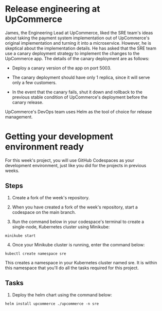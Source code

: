 # Release engineering at UpCommerce

James, the Engineering Lead at UpCommerce, liked the SRE team's ideas about taking the payment system implementation out of UpCommerce's original implementation and turning it into a microservice. However, he is skeptical about the implementation details.  He has asked that the SRE team use a canary deployment strategy to implement the changes to the UpCommerce app. The details of the canary deployment are as follows:

- Deploy a canary version of the app on port 5003. 

- The canary deployment should have only 1 replica, since it will serve only a few customers.

- In the event that the canary fails, shut it down and rollback to the previous stable condition of UpCommerce's deployment before the canary release.

UpCommerce's DevOps team uses Helm as the tool of choice for release management. 

# Getting your development environment ready

For this week's project, you will use GitHub Codespaces as your development environment, just like you did for the projects in previous weeks.

## Steps

1. Create a fork of the week's repository.

2. When you have created a fork of the week's repository, start a codespace on the main branch.

3. Run the command below in your codespace's terminal to create a single-node, Kubernetes cluster using Minikube: 
```
minikube start
```

4. Once your Minikube cluster is running, enter the command below:
```
kubectl create namespace sre
```

This creates a namespace in your Kubernetes cluster named sre. It is within this namespace that you'll do all the tasks required for this project.

## Tasks

1. Deploy the helm chart using the command below: 
```
helm install upcommerce ./upcommerce -n sre
```

